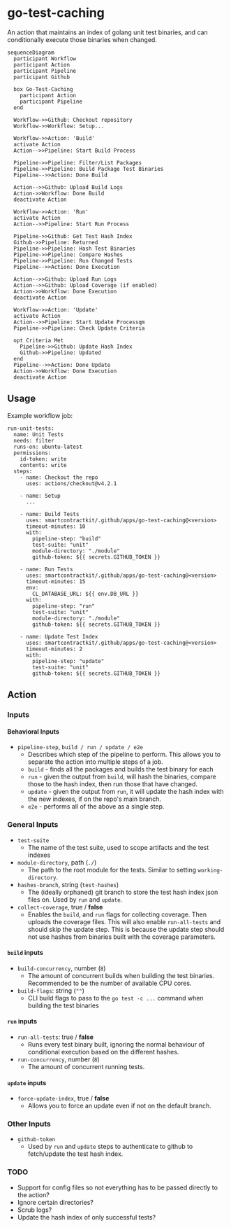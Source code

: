 # go-test-caching

An action that maintains an index of golang unit test binaries, and can
conditionally execute those binaries when changed.

```mermaid
sequenceDiagram
  participant Workflow
  participant Action
  participant Pipeline
  participant Github

  box Go-Test-Caching
    participant Action
    participant Pipeline
  end

  Workflow->>Github: Checkout repository
  Workflow->>Workflow: Setup...

  Workflow->>Action: 'Build'
  activate Action
  Action-->>Pipeline: Start Build Process

  Pipeline->>Pipeline: Filter/List Packages
  Pipeline->>Pipeline: Build Package Test Binaries
  Pipeline-->>Action: Done Build

  Action-->>Github: Upload Build Logs
  Action->>Workflow: Done Build
  deactivate Action

  Workflow->>Action: 'Run'
  activate Action
  Action-->>Pipeline: Start Run Process

  Pipeline->>Github: Get Test Hash Index
  Github->>Pipeline: Returned
  Pipeline->>Pipeline: Hash Test Binaries
  Pipeline->>Pipeline: Compare Hashes
  Pipeline->>Pipeline: Run Changed Tests
  Pipeline-->>Action: Done Execution

  Action-->>Github: Upload Run Logs
  Action-->>Github: Upload Coverage (if enabled)
  Action->>Workflow: Done Execution
  deactivate Action

  Workflow->>Action: 'Update'
  activate Action
  Action-->>Pipeline: Start Update Processqm
  Pipeline->>Pipeline: Check Update Criteria

  opt Criteria Met
    Pipeline->>Github: Update Hash Index
    Github->>Pipeline: Updated
  end
  Pipeline-->>Action: Done Update
  Action->>Workflow: Done Execution
  deactivate Action
```

## Usage

Example workflow job:

```
run-unit-tests:
  name: Unit Tests
  needs: filter
  runs-on: ubuntu-latest
  permissions:
    id-token: write
    contents: write
  steps:
    - name: Checkout the repo
      uses: actions/checkout@v4.2.1

    - name: Setup
      ...

    - name: Build Tests
      uses: smartcontractkit/.github/apps/go-test-caching@<version>
      timeout-minutes: 10
      with:
        pipeline-step: "build"
        test-suite: "unit"
        module-directory: "./module"
        github-token: ${{ secrets.GITHUB_TOKEN }}

    - name: Run Tests
      uses: smartcontractkit/.github/apps/go-test-caching@<version>
      timeout-minutes: 15
      env:
        CL_DATABASE_URL: ${{ env.DB_URL }}
      with:
        pipeline-step: "run"
        test-suite: "unit"
        module-directory: "./module"
        github-token: ${{ secrets.GITHUB_TOKEN }}

    - name: Update Test Index
      uses: smartcontractkit/.github/apps/go-test-caching@<version>
      timeout-minutes: 2
      with:
        pipeline-step: "update"
        test-suite: "unit"
        github-token: ${{ secrets.GITHUB_TOKEN }}
```

## Action

### Inputs

#### Behavioral Inputs

- `pipeline-step`, `build / run / update / e2e`
  - Describes which step of the pipeline to perform. This allows you to separate
    the action into multiple steps of a job.
  - `build` - finds all the packages and builds the test binary for each
  - `run` - given the output from `build`, will hash the binaries, compare those
    to the hash index, then run those that have changed.
  - `update` - given the output from `run`, it will update the hash index with
    the new indexes, if on the repo's main branch.
  - `e2e` - performs all of the above as a single step.

### General Inputs

- `test-suite`
  - The name of the test suite, used to scope artifacts and the test indexes
- `module-directory`, path (`./`)
  - The path to the root module for the tests. Similar to setting
    `working-directory`.
- `hashes-branch`, string (`test-hashes`)
  - The (ideally orphaned) git branch to store the test hash index json files
    on. Used by `run` and `update`.
- `collect-coverage`, true / **false**
  - Enables the `build`, and `run` flags for collecting coverage. Then uploads
    the coverage files. This will also enable `run-all-tests` and should skip
    the update step. This is because the update step should not use hashes from
    binaries built with the coverage parameters.

#### `build` inputs

- `build-concurrency`, number (`8`)
  - The amount of concurrent builds when building the test binaries. Recommended
    to be the number of available CPU cores.
- `build-flags`: string (`""`)
  - CLI build flags to pass to the `go test -c ...` command when building the
    test binaries

#### `run` inputs

- `run-all-tests`: true / **false**
  - Runs every test binary built, ignoring the normal behaviour of conditional
    execution based on the different hashes.
- `run-concurrency`, number (`8`)
  - The amount of concurrent running tests.

#### `update` inputs

- `force-update-index`, true / **false**
  - Allows you to force an update even if not on the default branch.

### Other Inputs

- `github-token`
  - Used by `run` and `update` steps to authenticate to github to fetch/update
    the test hash index.

### TODO

- Support for config files so not everything has to be passed directly to the
  action?
- Ignore certain directories?
- Scrub logs?
- Update the hash index of only successful tests?
